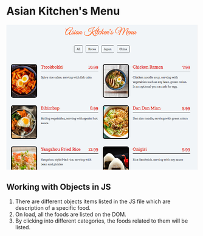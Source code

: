 # Asian Kitchen's Menu

![Image of the website](ss.png)

## Working with Objects in JS

1. There are different objects items listed in the JS file which are description of a specific food.
2. On load, all the foods are listed on the DOM.
3. By clicking into different categories, the foods related to them will be listed.
